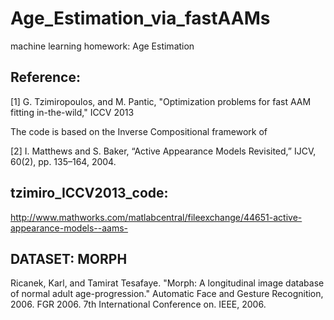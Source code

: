 Age_Estimation_via_fastAAMs
===========================
machine learning homework: Age Estimation

Reference:
--------------

[1] G. Tzimiropoulos, and M. Pantic, "Optimization problems for fast AAM fitting in-the-wild," ICCV 2013

The code is based on the Inverse Compositional framework of

[2] I. Matthews and S. Baker, “Active Appearance Models Revisited,” IJCV, 60(2), pp. 135–164, 2004.

tzimiro_ICCV2013_code:
------------

http://www.mathworks.com/matlabcentral/fileexchange/44651-active-appearance-models--aams-


DATASET: MORPH
--------------

Ricanek, Karl, and Tamirat Tesafaye. "Morph: A longitudinal image database of normal adult age-progression." Automatic Face and Gesture Recognition, 2006. FGR 2006. 7th International Conference on. IEEE, 2006.
